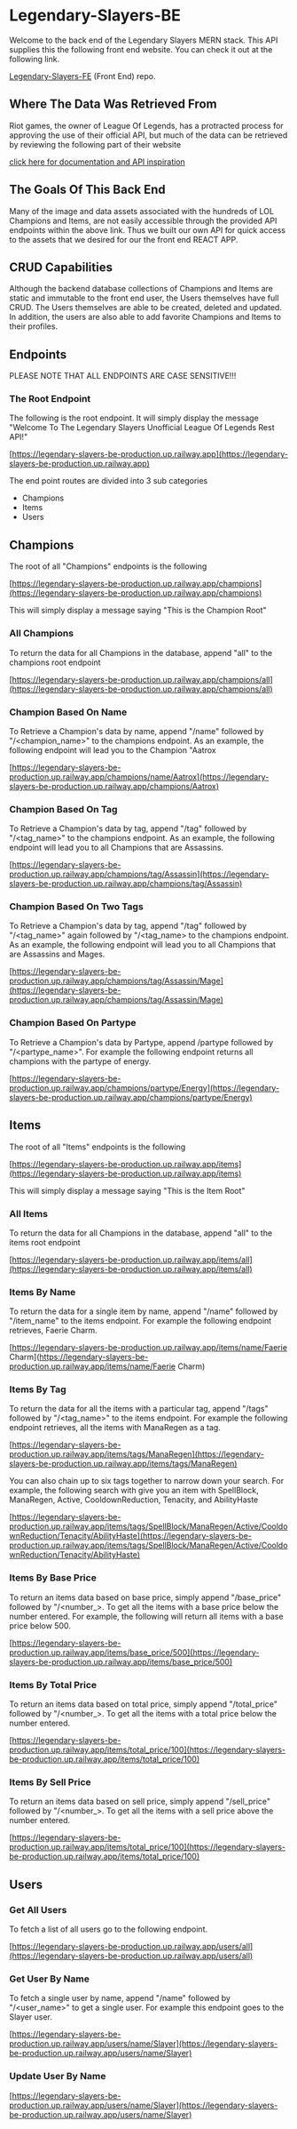 # Legendary-Slayers-BE

Welcome to the back end of the Legendary Slayers MERN stack. This API supplies this the following front end website. You can check it out at the following link.
<!-- Link -->
[Legendary-Slayers-FE](https://github.com/durlinlin/Legendary-Slayers-FE)
(Front End) repo.

## Where The Data Was Retrieved From 

Riot games, the owner of League Of Legends, has a protracted process for approving the use of their official API, but much of the data can be retrieved by reviewing the following part of their website

<!-- Link -->
[click here for documentation and API inspiration](https://developer.riotgames.com/docs/lol)

## The Goals Of This Back End

Many of the image and data assets associated with the hundreds of LOL Champions and Items, are not easily accessible through the provided API endpoints within the above link. Thus we built our own API for quick access to the assets that we desired for our the front end REACT APP.

## CRUD Capabilities

Although the backend database collections of Champions and Items are static and immutable to the front end user, the Users themselves have full CRUD.  The Users themselves are able to be created, deleted and updated. In addition, the users are also able to add favorite Champions and Items to their profiles.

## Endpoints

PLEASE NOTE THAT ALL ENDPOINTS ARE CASE SENSITIVE!!!

### The Root Endpoint

The following is the root endpoint. It will simply display the message "Welcome To The Legendary Slayers Unofficial League Of Legends Rest API!"

<!-- Link -->
[https://legendary-slayers-be-production.up.railway.app](https://legendary-slayers-be-production.up.railway.app)

The end point routes are divided into 3 sub categories

- Champions
- Items
- Users

## Champions

The root of all "Champions" endpoints is the following
<!-- Link -->
[https://legendary-slayers-be-production.up.railway.app/champions](https://legendary-slayers-be-production.up.railway.app/champions)

This will simply display a message saying "This is the Champion Root" 

### All Champions

To return the data for all Champions in the database, append "all" to the champions root endpoint 
<!-- Link -->
[https://legendary-slayers-be-production.up.railway.app/champions/all](https://legendary-slayers-be-production.up.railway.app/champions/all)

### Champion Based On Name

To Retrieve a Champion's data by name, append "/name" followed by "/<champion_name>" to the champions endpoint. As an example, the following endpoint will lead you to the Champion "Aatrox
<!-- Link -->
[https://legendary-slayers-be-production.up.railway.app/champions/name/Aatrox](https://legendary-slayers-be-production.up.railway.app/champions/Aatrox)


### Champion Based On Tag

To Retrieve a Champion's data by tag, append "/tag" followed by "/<tag_name>" to the champions endpoint. As an example, the following endpoint will lead you to all Champions that are Assassins. 
<!-- Link -->
[https://legendary-slayers-be-production.up.railway.app/champions/tag/Assassin](https://legendary-slayers-be-production.up.railway.app/champions/tag/Assassin)

### Champion Based On Two Tags

To Retrieve a Champion's data by tag, append "/tag" followed by "/<tag_name>" again followed by "/<tag_name> to the champions endpoint. As an example, the following endpoint will lead you to all Champions that are Assassins and Mages. 
<!-- Link -->
[https://legendary-slayers-be-production.up.railway.app/champions/tag/Assassin/Mage](https://legendary-slayers-be-production.up.railway.app/champions/tag/Assassin/Mage)

### Champion Based On Partype

To Retrieve a Champion's data by Partype, append /partype followed by "/<partype_name>". For example the following endpoint returns all champions with the partype of energy.
<!-- Link -->
[https://legendary-slayers-be-production.up.railway.app/champions/partype/Energy](https://legendary-slayers-be-production.up.railway.app/champions/partype/Energy)


## Items 

The root of all "Items" endpoints is the following
<!-- Link -->
[https://legendary-slayers-be-production.up.railway.app/items](https://legendary-slayers-be-production.up.railway.app/items)

This will simply display a message saying "This is the Item Root" 

### All Items

To return the data for all Champions in the database, append "all" to the items root endpoint
<!-- Link -->
[https://legendary-slayers-be-production.up.railway.app/items/all](https://legendary-slayers-be-production.up.railway.app/items/all)

### Items By Name

To return the data for a single item by name, append "/name" followed by "/item_name" to the items endpoint.  For example the following endpoint retrieves, Faerie Charm.
<!-- Link -->
[https://legendary-slayers-be-production.up.railway.app/items/name/Faerie Charm](https://legendary-slayers-be-production.up.railway.app/items/name/Faerie Charm)

### Items By Tag

To return the data for all the items with a particular tag, append "/tags" followed by "/<tag_name>" to the items endpoint.  For example the following endpoint retrieves, all the items with ManaRegen as a tag.
<!-- Link -->
[https://legendary-slayers-be-production.up.railway.app/items/tags/ManaRegen](https://legendary-slayers-be-production.up.railway.app/items/tags/ManaRegen)

You can also chain up to six tags together to narrow down your search. For example, the following search with give you an item with SpellBlock, ManaRegen, Active, CooldownReduction, Tenacity, and AbilityHaste
<!-- Link -->
[https://legendary-slayers-be-production.up.railway.app/items/tags/SpellBlock/ManaRegen/Active/CooldownReduction/Tenacity/AbilityHaste](https://legendary-slayers-be-production.up.railway.app/items/tags/SpellBlock/ManaRegen/Active/CooldownReduction/Tenacity/AbilityHaste)

### Items By Base Price

To return an items data based on base price, simply append "/base_price" followed by "/<number_>. To get all the items with a base price below the number entered. For example, the following will return all items with a base price below 500.

<!-- Link -->
[https://legendary-slayers-be-production.up.railway.app/items/base_price/500](https://legendary-slayers-be-production.up.railway.app/items/base_price/500)

### Items By Total Price

To return an items data based on total price, simply append "/total_price" followed by "/<number_>. To get all the items with a total price below the number entered. 

<!-- Link -->
[https://legendary-slayers-be-production.up.railway.app/items/total_price/100](https://legendary-slayers-be-production.up.railway.app/items/total_price/100)

### Items By Sell Price

To return an items data based on sell price, simply append "/sell_price" followed by "/<number_>. To get all the items with a sell price above the number entered. 

<!-- Link -->
[https://legendary-slayers-be-production.up.railway.app/items/total_price/100](https://legendary-slayers-be-production.up.railway.app/items/total_price/100)

## Users


### Get All Users
To fetch a list of all users go to the following endpoint. 
<!-- Link -->
[https://legendary-slayers-be-production.up.railway.app/users/all](https://legendary-slayers-be-production.up.railway.app/users/all)

### Get User By Name
To fetch a single user by name, append "/name" followed by "/<user_name>" to get a single user. For example this endpoint goes to the Slayer user. 
<!-- Link -->
[https://legendary-slayers-be-production.up.railway.app/users/name/Slayer](https://legendary-slayers-be-production.up.railway.app/users/name/Slayer)

### Update User By Name
<!-- Link -->
[https://legendary-slayers-be-production.up.railway.app/users/name/Slayer](https://legendary-slayers-be-production.up.railway.app/users/name/Slayer)
